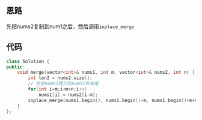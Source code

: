 ## 思路

先把nums2复制到num1之后，然后调用`inplace_merge`



## 代码

```c++
class Solution {
public:
    void merge(vector<int>& nums1, int m, vector<int>& nums2, int n) {
        int len2 = nums2.size();
        // 先把nums2拷贝到nums1的末尾
        for(int i=m;i<m+n;i++) 
            nums1[i] = nums2[i-m];
        inplace_merge(nums1.begin(), nums1.begin()+m, nums1.begin()+m+n);
    }
};
```

